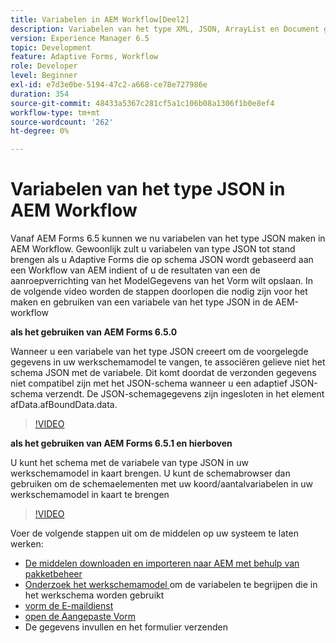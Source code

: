 ```yaml
---
title: Variabelen in AEM Workflow[Deel2]
description: Variabelen van het type XML, JSON, ArrayList en Document gebruiken in een AEM-workflow
version: Experience Manager 6.5
topic: Development
feature: Adaptive Forms, Workflow
role: Developer
level: Beginner
exl-id: e7d3e0be-5194-47c2-a668-ce78e727986e
duration: 354
source-git-commit: 48433a5367c281cf5a1c106b08a1306f1b0e8ef4
workflow-type: tm+mt
source-wordcount: '262'
ht-degree: 0%

---
```


# Variabelen van het type JSON in AEM Workflow

Vanaf AEM Forms 6.5 kunnen we nu variabelen van het type JSON maken in AEM Workflow. Gewoonlijk zult u variabelen van type JSON tot stand brengen als u Adaptive Forms die op schema JSON wordt gebaseerd aan een Workflow van AEM indient of u de resultaten van een de aanroepverrichting van het ModelGegevens van het Vorm wilt opslaan. In de volgende video worden de stappen doorlopen die nodig zijn voor het maken en gebruiken van een variabele van het type JSON in de AEM-workflow

**als het gebruiken van AEM Forms 6.5.0**

Wanneer u een variabele van het type JSON creeert om de voorgelegde gegevens in uw werkschemamodel te vangen, te associëren gelieve niet het schema JSON met de variabele. Dit komt doordat de verzonden gegevens niet compatibel zijn met het JSON-schema wanneer u een adaptief JSON-schema verzendt. De JSON-schemagegevens zijn ingesloten in het element afData.afBoundData.data.

>[!VIDEO](https://video.tv.adobe.com/v/26444?quality=12&learn=on)


**als het gebruiken van AEM Forms 6.5.1 en hierboven**

U kunt het schema met de variabele van type JSON in uw werkschemamodel in kaart brengen. U kunt de schemabrowser dan gebruiken om de schemaelementen met uw koord/aantalvariabelen in uw werkschemamodel in kaart te brengen

>[!VIDEO](https://video.tv.adobe.com/v/28097?quality=12&learn=on)

Voer de volgende stappen uit om de middelen op uw systeem te laten werken:

* [De middelen downloaden en importeren naar AEM met behulp van pakketbeheer](assets/jsonandstringvariable.zip)
* [ Onderzoek het werkschemamodel ](http://localhost:4502/editor.html/conf/global/settings/workflow/models/jsonvariable.html) om de variabelen te begrijpen die in het werkschema worden gebruikt
* [ vorm de E-maildienst ](https://helpx.adobe.com/experience-manager/6-5/sites/administering/using/notification.html#ConfiguringtheMailService)
* [ open de Aangepaste Vorm ](http://localhost:4502/content/dam/formsanddocuments/afbasedonjson/jcr:content?wcmmode=disabled)
* De gegevens invullen en het formulier verzenden
